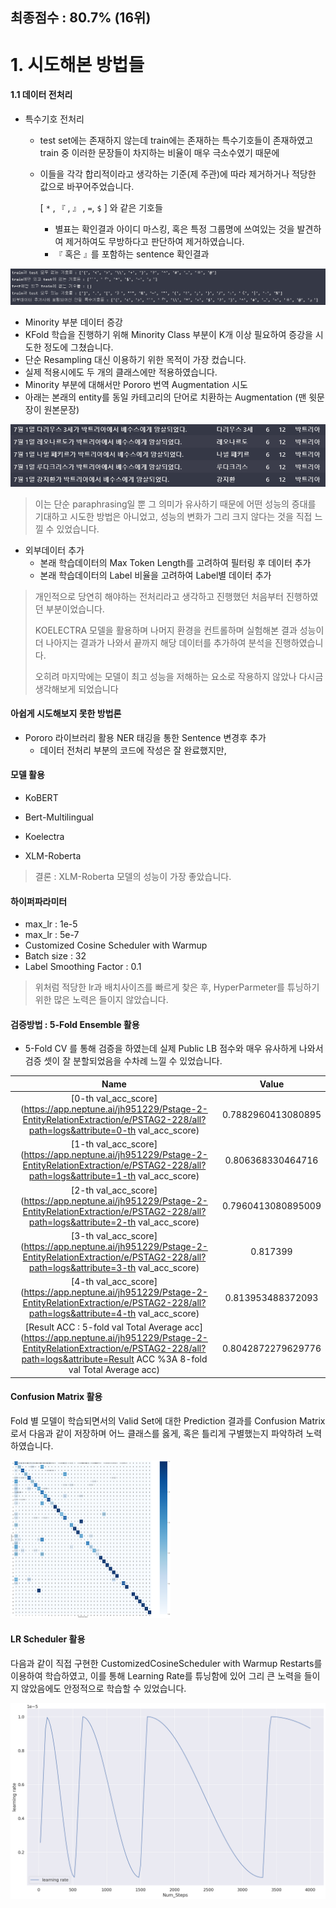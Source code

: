 ## 최종점수 : 80.7% (16위)



# 1. 시도해본 방법들

#### 1.1 데이터 전처리

- 특수기호 전처리

  - test set에는 존재하지 않는데 train에는 존재하는 특수기호들이 존재하였고 train 중 이러한 문장들이 차지하는 비율이 매우 극소수였기 때문에

  - 이들을 각각 합리적이라고 생각하는 기준(제 주관)에 따라 제거하거나 적당한 값으로 바꾸어주었습니다.

    [ `*` , `『` ,  `』` , `=`,  `$` ] 와 같은 기호들

    - 별표는 확인결과 아이디 마스킹, 혹은 특정 그룹명에 쓰여있는 것을 발견하여 제거하여도 무방하다고 판단하여 제거하였습니다.
    - `『` 혹은 `』`를 포함하는 sentence 확인결과 



![image-20210423212215440](%EC%B5%9C%EC%A2%85%ED%9A%8C%EA%B3%A0%EB%A1%9D.assets/image-20210423212215440.png)



-  Minority 부분 데이터 증강
  - KFold 학습을 진행하기 위해 Minority Class 부분이 K개 이상 필요하여 증강을 시도한 정도에 그쳤습니다.
  - 단순 Resampling 대신 이용하기 위한 목적이 가장 컸습니다.
  - 실제 적용시에도 두 개의 클래스에만 적용하였습니다.
  - Minority 부분에 대해서만 Pororo 번역 Augmentation 시도 
  - 아래는 본래의 entity를 동일 카테고리의 단어로 치환하는 Augmentation (맨 윗문장이 원본문장)

![image-20210423213838897](%EC%B5%9C%EC%A2%85%ED%9A%8C%EA%B3%A0%EB%A1%9D.assets/image-20210423213838897.png)

> 이는 단순 paraphrasing일 뿐 그 의미가 유사하기 때문에 어떤 성능의 증대를 기대하고 시도한 방법은 아니었고, 성능의 변화가 그리 크지 않다는 것을 직접 느낄 수 있었습니다.





- 외부데이터 추가
  - 본래 학습데이터의 Max Token Length를 고려하여 필터링 후 데이터 추가
  - 본래 학습데이터의 Label 비율을 고려하여 Label별 데이터 추가

> 개인적으로 당연히 해야하는 전처리라고 생각하고 진행했던 처음부터 진행하였던 부분이었습니다.
>
> KOELECTRA 모델을 활용하며 나머지 환경을 컨트롤하며 실험해본 결과 성능이 더 나아지는 결과가 나와서 끝까지 해당 데이터를 추가하여 분석을 진행하였습니다.
>
>  오히려 마지막에는 모델이 최고 성능을 저해하는 요소로 작용하지 않았나 다시금 생각해보게 되었습니다



#### 아쉽게 시도해보지 못한 방법론

- Pororo 라이브러리 활용 NER 태깅을 통한 Sentence 변경후 추가
  - 데이터 전처리 부분의 코드에 작성은 잘 완료했지만, 



#### 모델 활용

- KoBERT
- Bert-Multilingual
- Koelectra

- XLM-Roberta

> 결론 : XLM-Roberta 모델의 성능이 가장 좋았습니다.



#### 하이퍼파라미터

- max_lr : 1e-5
- max_lr : 5e-7
- Customized Cosine Scheduler with Warmup
- Batch size : 32
- Label Smoothing Factor : 0.1

> 위처럼 적당한 lr과 배치사이즈를 빠르게 찾은 후, HyperParmeter를 튜닝하기 위한 많은 노력은 들이지 않았습니다.



#### 검증방법 : 5-Fold Ensemble 활용

- 5-Fold CV 를 통해 검증을 하였는데 실제 Public LB 점수와 매우 유사하게 나와서 검증 셋이 잘 분할되었음을 수차례 느낄 수 있었습니다.

|                             Name                             |       Value        |
| :----------------------------------------------------------: | :----------------: |
| [0-th val_acc_score](https://app.neptune.ai/jh951229/Pstage-2-EntityRelationExtraction/e/PSTAG2-228/all?path=logs&attribute=0-th val_acc_score) | 0.7882960413080895 |
| [1-th val_acc_score](https://app.neptune.ai/jh951229/Pstage-2-EntityRelationExtraction/e/PSTAG2-228/all?path=logs&attribute=1-th val_acc_score) | 0.806368330464716  |
| [2-th val_acc_score](https://app.neptune.ai/jh951229/Pstage-2-EntityRelationExtraction/e/PSTAG2-228/all?path=logs&attribute=2-th val_acc_score) | 0.7960413080895009 |
| [3-th val_acc_score](https://app.neptune.ai/jh951229/Pstage-2-EntityRelationExtraction/e/PSTAG2-228/all?path=logs&attribute=3-th val_acc_score) |      0.817399      |
| [4-th val_acc_score](https://app.neptune.ai/jh951229/Pstage-2-EntityRelationExtraction/e/PSTAG2-228/all?path=logs&attribute=4-th val_acc_score) | 0.813953488372093  |
| [Result ACC : 5-fold val Total Average acc](https://app.neptune.ai/jh951229/Pstage-2-EntityRelationExtraction/e/PSTAG2-228/all?path=logs&attribute=Result ACC %3A 8-fold val Total Average acc) | 0.8042872279629776 |



#### Confusion Matrix 활용

Fold 별 모델이 학습되면서의 Valid Set에 대한 Prediction 결과를 Confusion Matrix로서 다음과 같이 저장하며 어느 클래스를 옳게, 혹은 틀리게 구별했는지 파악하려 노력하였습니다.

<img src="%EC%B5%9C%EC%A2%85%ED%9A%8C%EA%B3%A0%EB%A1%9D.assets/0b773459-64c8-4bd3-a3de-f7584c8c74d3.png" alt="img" style="zoom: 25%;" />



#### LR Scheduler 활용

다음과 같이 직접 구현한 CustomizedCosineScheduler with Warmup Restarts를 이용하여 학습하였고, 이를 통해 Learning Rate를 튜닝함에 있어 그리 큰 노력을 들이지 않았음에도 안정적으로 학습할 수 있었습니다.

![img](%EC%B5%9C%EC%A2%85%ED%9A%8C%EA%B3%A0%EB%A1%9D.assets/9704bfc0-90c4-447a-abb3-aac72c85e877.png)